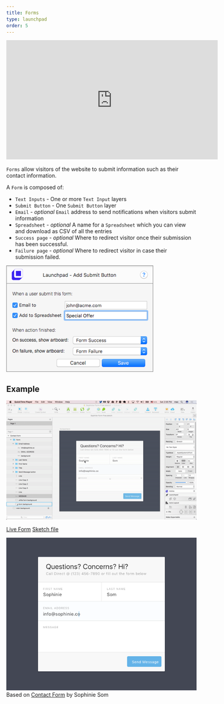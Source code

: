 ```yaml
---
title: Forms
type: launchpad
order: 5
---
```


<iframe width="560" height="315" src="https://www.youtube.com/embed/zDNPgrh91Cs" frameborder="0" allowfullscreen></iframe>

`Forms` allow visitors of the website to submit information such as their contact information.

A `Form` is composed of:

* `Text Inputs` - One or more `Text Input` layers
* `Submit Button` - One `Submit Button` layer
* `Email` - *optional* `Email` address to send notifications when visitors submit information
* `Spreadsheet` - *optional* A name for a `Spreadsheet` which you can view and download as CSV of all the entries
* `Success page` - *optional* Where to redirect visitor once their submission has been successful.
* `Failure page` - *optional* Where to redirect visitor in case their submission failed.

![](/images/launchpad/form-settings.png)

## Example

![](/images/launchpad/form.gif)

[Live Form](https://launchpad.animaapp.com/contact-form-example/contactform)
[Sketch file](/assets/Sophinie-Form-Free.sketch)

![](/images/launchpad/contact-form.png)
Based on [Contact Form](https://dribbble.com/shots/2082441-Contact-Form-free-sketch-file) by Sophinie Som

